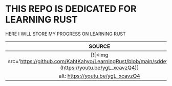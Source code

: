 #  THIS REPO IS DEDICATED FOR LEARNING RUST

HERE I WILL STORE MY PROGRESS ON LEARNING RUST

|  SOURCE   |
| :-: |
|  [![<img src='https://github.com/KahtKahyo/LearningRust/blob/main/sddefault.jpg>](https://youtu.be/ygL_xcavzQ4)] |
| alt: https://youtu.be/ygL_xcavzQ4 |
